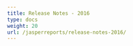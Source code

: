```yaml
---
title: Release Notes - 2016
type: docs
weight: 20
url: /jasperreports/release-notes-2016/
---
```




